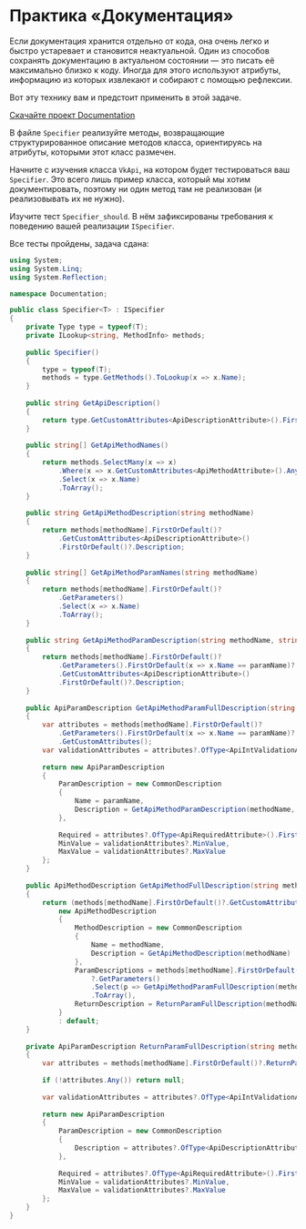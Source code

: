 # Практика «Документация»

Если документация хранится отдельно от кода, она очень легко и быстро устаревает и становится неактуальной. Один из способов сохранять документацию в актуальном состоянии — это писать её максимально близко к коду. Иногда для этого используют атрибуты, информацию из которых извлекают и собирают с помощью рефлексии.

Вот эту технику вам и предстоит применить в этой задаче.

[Скачайте проект Documentation](Documentation.zip)

В файле `Specifier` реализуйте методы, возвращающие структурированное описание методов класса, ориентируясь на атрибуты, которыми этот класс размечен.

Начните с изучения класса `VkApi`, на котором будет тестироваться ваш `Specifier`. Это всего лишь пример класса, который мы хотим документировать, поэтому ни один метод там не реализован (и реализовывать их не нужно).

Изучите тест `Specifier_should`. В нём зафиксированы требования к поведению вашей реализации `ISpecifier`.

Все тесты пройдены, задача сдана:
```cs
using System;
using System.Linq;
using System.Reflection;

namespace Documentation;

public class Specifier<T> : ISpecifier
{
    private Type type = typeof(T);
    private ILookup<string, MethodInfo> methods;
    
    public Specifier()
    {
        type = typeof(T);
        methods = type.GetMethods().ToLookup(x => x.Name);
    }
    
    public string GetApiDescription()
    {
        return type.GetCustomAttributes<ApiDescriptionAttribute>().FirstOrDefault()?.Description;
    }
    
    public string[] GetApiMethodNames()
    {
        return methods.SelectMany(x => x)
            .Where(x => x.GetCustomAttributes<ApiMethodAttribute>().Any())
            .Select(x => x.Name)
            .ToArray();
    }
    
    public string GetApiMethodDescription(string methodName)
    {
        return methods[methodName].FirstOrDefault()?
            .GetCustomAttributes<ApiDescriptionAttribute>()
            .FirstOrDefault()?.Description;
    }
    
    public string[] GetApiMethodParamNames(string methodName)
    {
        return methods[methodName].FirstOrDefault()?
            .GetParameters()
            .Select(x => x.Name)
            .ToArray();
    }
    
    public string GetApiMethodParamDescription(string methodName, string paramName)
    {
        return methods[methodName].FirstOrDefault()?
            .GetParameters().FirstOrDefault(x => x.Name == paramName)?
            .GetCustomAttributes<ApiDescriptionAttribute>()
            .FirstOrDefault()?.Description;
    }
    
    public ApiParamDescription GetApiMethodParamFullDescription(string methodName, string paramName)
    {
        var attributes = methods[methodName].FirstOrDefault()?
            .GetParameters().FirstOrDefault(x => x.Name == paramName)?
            .GetCustomAttributes();
        var validationAttributes = attributes?.OfType<ApiIntValidationAttribute>().FirstOrDefault();
    
        return new ApiParamDescription
        {
            ParamDescription = new CommonDescription
            {
                Name = paramName,
                Description = GetApiMethodParamDescription(methodName, paramName)
            },
    
            Required = attributes?.OfType<ApiRequiredAttribute>().FirstOrDefault()?.Required ?? false,
            MinValue = validationAttributes?.MinValue,
            MaxValue = validationAttributes?.MaxValue
        };
    }
    
    public ApiMethodDescription GetApiMethodFullDescription(string methodName)
    {
        return (methods[methodName].FirstOrDefault()?.GetCustomAttributes<ApiMethodAttribute>().Any() ?? false) ?
            new ApiMethodDescription
            {
                MethodDescription = new CommonDescription
                {
                    Name = methodName,
                    Description = GetApiMethodDescription(methodName)
                },
                ParamDescriptions = methods[methodName].FirstOrDefault()
                    ?.GetParameters()
                    .Select(p => GetApiMethodParamFullDescription(methodName, p.Name))
                    .ToArray(),
                ReturnDescription = ReturnParamFullDescription(methodName)
            }
            : default;
    }
    
    private ApiParamDescription ReturnParamFullDescription(string methodName)
    {
        var attributes = methods[methodName].FirstOrDefault()?.ReturnParameter?.GetCustomAttributes();
    
        if (!attributes.Any()) return null;
    
        var validationAttributes = attributes?.OfType<ApiIntValidationAttribute>().FirstOrDefault();
    
        return new ApiParamDescription
        {
            ParamDescription = new CommonDescription
            {
                Description = attributes?.OfType<ApiDescriptionAttribute>().FirstOrDefault()?.Description
            },
    
            Required = attributes?.OfType<ApiRequiredAttribute>().FirstOrDefault().Required ?? false,
            MinValue = validationAttributes?.MinValue,
            MaxValue = validationAttributes?.MaxValue
        };
    }
}
```
